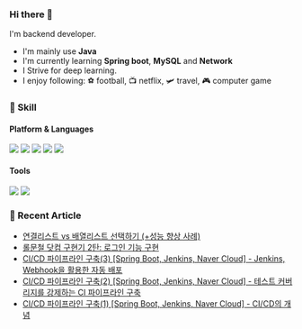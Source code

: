 ### Hi there 👋

I'm backend developer.

- I'm mainly use **Java**
- I'm currently learning **Spring boot**, **MySQL** and **Network**
- I Strive for deep learning.
- I enjoy following: ⚽ football, 📺 netflix, 🛩️ travel, 🎮 computer game

### 💪 Skill

#### Platform & Languages
<img src="https://img.shields.io/badge/Spring-6DB33F?style=flat-square&logo=Spring&logoColor=white"/> <img src="https://img.shields.io/badge/Spring%20boot-6DB33F?style=flat-square&logo=Spring%20Boot&logoColor=white"/> <img src="https://img.shields.io/badge/MySQL-4479A1?style=flat-square&logo=MySQL&logoColor=white"/> <img src="https://img.shields.io/badge/Gradle-02303A?style=flat-square&logo=Gradle&logoColor=white"/> <img src="https://img.shields.io/badge/java-007396?style=flat-square&logo=java&logoColor=white">

#### Tools
<img src="https://img.shields.io/badge/Git-F05032?style=flat-square&logo=Git&logoColor=white"/> <img src="https://img.shields.io/badge/IntelliJ-000000?style=flat-square&logo=IntelliJ%20IDEA&logoColor=white"/> 



### 📖 Recent Article
<!-- BLOG-POST-LIST:START -->
- [연결리스트 vs 배열리스트 선택하기 &lpar;+성능 향상 사례&rpar;](https://cookie-dev.tistory.com/27)
- [롤문철 닷컴 구현기 2탄: 로그인 기능 구현](https://cookie-dev.tistory.com/23)
- [CI/CD 파이프라인 구축&lpar;3&rpar; [Spring Boot, Jenkins, Naver Cloud] - Jenkins, Webhook을 활용한 자동 배포](https://cookie-dev.tistory.com/21)
- [CI/CD 파이프라인 구축&lpar;2&rpar; [Spring Boot, Jenkins, Naver Cloud] - 테스트 커버리지를 강제하는 CI 파이프라인 구축](https://cookie-dev.tistory.com/20)
- [CI/CD 파이프라인 구축&lpar;1&rpar; [Spring Boot, Jenkins, Naver Cloud] - CI/CD의 개념](https://cookie-dev.tistory.com/19)
<!-- BLOG-POST-LIST:END -->
